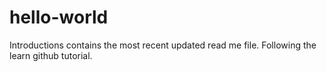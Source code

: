 # hello-world
Introductions contains the most recent updated read me file. Following the learn github tutorial.
